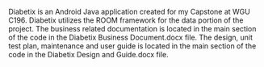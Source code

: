 Diabetix is an Android Java application created for my Capstone at WGU C196. Diabetix utilizes the ROOM framework for the data portion of the project. The business related documentation is located in the main section of the code in the Diabetix Business Document.docx file. The design, unit test plan, maintenance and user guide is located in the main section of the code in the Diabetix Design and Guide.docx file.
